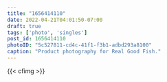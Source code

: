 ```yaml
---
title: "1656414110"
date: 2022-04-21T04:01:50-07:00
draft: true
tags: ['photo', 'singles']
post_id: 1656414110
photoID: "5c527811-cd4c-41f1-f3b1-adbd293a8100"
caption: "Product photography for Real Good Fish."
---
```

{{< cfimg >}}